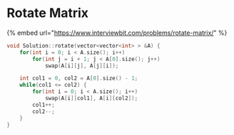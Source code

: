 # Rotate Matrix

{% embed url="https://www.interviewbit.com/problems/rotate-matrix/" %}

```cpp
void Solution::rotate(vector<vector<int> > &A) {
    for(int i = 0; i < A.size(); i++) 
        for(int j = i + 1; j < A[0].size(); j++)
            swap(A[i][j], A[j][i]);

    int col1 = 0, col2 = A[0].size() - 1;
    while(col1 <= col2) {
        for(int i = 0; i < A.size(); i++) 
            swap(A[i][col1], A[i][col2]);
        col1++;
        col2--;
    }
}
```
